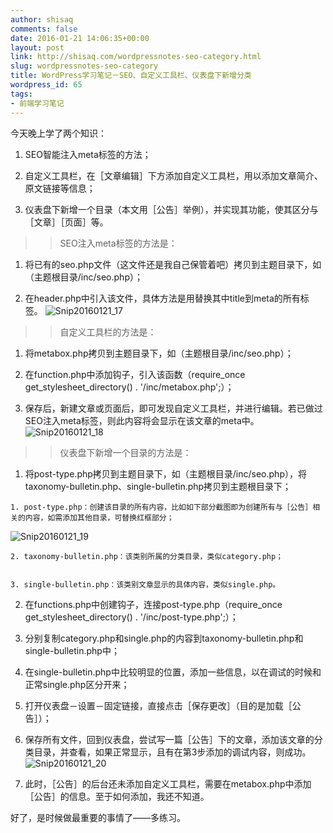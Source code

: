 ```yaml
---
author: shisaq
comments: false
date: 2016-01-21 14:06:35+00:00
layout: post
link: http://shisaq.com/wordpressnotes-seo-category.html
slug: wordpressnotes-seo-category
title: WordPress学习笔记－SEO、自定义工具栏、仪表盘下新增分类
wordpress_id: 65
tags:
- 前端学习笔记
---
```


今天晚上学了两个知识：






	
  1. SEO智能注入meta标签的方法；

	
  2. 自定义工具栏，在［文章编辑］下方添加自定义工具栏，用以添加文章简介、原文链接等信息；

	
  3. 仪表盘下新增一个目录（本文用［公告］举例），并实现其功能，使其区分与［文章］［页面］等。




<blockquote>

> 
> SEO注入meta标签的方法是：
> 
> 
</blockquote>





	
  1. 将已有的seo.php文件（这文件还是我自己保管着吧）拷贝到主题目录下，如（主题根目录/inc/seo.php）；

	
  2. 在header.php中引入该文件，具体方法是用<?php get_template_part( 'inc/seo' ); ?>替换其中title到meta的所有标签。
![Snip20160121_17](http://shisaq.com/wp-content/uploads/2016/01/Snip20160121_17-400x206.png)




<blockquote>

> 
> 自定义工具栏的方法是：
> 
> 
</blockquote>





	
  1. 将metabox.php拷贝到主题目录下，如（主题根目录/inc/seo.php）；

	
  2. 在function.php中添加钩子，引入该函数（require_once get_stylesheet_directory() . '/inc/metabox.php';）；

	
  3. 保存后，新建文章或页面后，即可发现自定义工具栏，并进行编辑。若已做过SEO注入meta标签，则此内容将会显示在该文章的meta中。
![Snip20160121_18](http://shisaq.com/wp-content/uploads/2016/01/Snip20160121_18-400x252.png)




<blockquote>

> 
> 仪表盘下新增一个目录的方法是：
> 
> 
</blockquote>





	
  1. 将post-type.php拷贝到主题目录下，如（主题根目录/inc/seo.php），将taxonomy-bulletin.php、single-bulletin.php拷贝到主题根目录下；

	
    1. post-type.php：创建该目录的所有内容，比如如下部分截图即为创建所有与［公告］相关的内容，如需添加其他目录，可替换红框部分；
![Snip20160121_19](http://shisaq.com/wp-content/uploads/2016/01/Snip20160121_19-400x320.png)

	
    2. taxonomy-bulletin.php：该类别所属的分类目录，类似category.php；

	
    3. single-bulletin.php：该类别文章显示的具体内容，类似single.php。




	
  2. 在functions.php中创建钩子，连接post-type.php（require_once get_stylesheet_directory() . '/inc/post-type.php';）；

	
  3. 分别复制category.php和single.php的内容到taxonomy-bulletin.php和single-bulletin.php中；

	
  4. 在single-bulletin.php中比较明显的位置，添加一些信息，以在调试的时候和正常single.php区分开来；

	
  5. 打开仪表盘－设置－固定链接，直接点击［保存更改］（目的是加载［公告］）；

	
  6. 保存所有文件，回到仪表盘，尝试写一篇［公告］下的文章，添加该文章的分类目录，并查看，如果正常显示，且有在第3步添加的调试内容，则成功。
![Snip20160121_20](http://shisaq.com/wp-content/uploads/2016/01/Snip20160121_20-400x354.png)

	
  7. 此时，［公告］的后台还未添加自定义工具栏，需要在metabox.php中添加［公告］的信息。至于如何添加，我还不知道。




好了，是时候做最重要的事情了——多练习。
